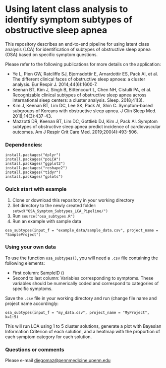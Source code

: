 # Using latent class analysis to identify symptom subtypes of obstructive sleep apnea

This repository describes an end-to-end pipeline for using latent class analysis (LCA) for identification of subtypes of obstructive sleep apnea (OSA) based on specific symptom questions.

Please refer to the following publications for more details on the application:

- Ye L, Pien GW, Ratcliffe SJ, Bjornsdottir E, Arnardottir ES, Pack AI, et al. The different clinical faces of obstructive sleep apnoea: a cluster analysis. Eur Respir J. 2014;44(6):1600-7.
- Keenan BT, Kim J, Singh B, Bittencourt L, Chen NH, Cistulli PA, et al. Recognizable clinical subtypes of obstructive sleep apnea across international sleep centers: a cluster analysis. Sleep. 2018;41(3).
- Kim J, Keenan BT, Lim DC, Lee SK, Pack AI, Shin C. Symptom-based subgroups of Koreans with obstructive sleep apnea. J Clin Sleep Med. 2018;14(3):437-43.
- Mazzotti DR, Keenan BT, Lim DC, Gottlieb DJ, Kim J, Pack AI. Symptom subtypes of obstructive sleep apnea predict incidence of cardiovascular outcomes. Am J Respir Crit Care Med. 2019;200(4):493-506.

### Dependencies:

```
install.packages("dplyr")
install.packages("poLCA")
install.packages("ggplot2")
install.packages("reshape2")
install.packages("tidyr")
install.packages("gplots")
```

### Quick start with example

1. Clone or download this repository in your working directory
2. Set directory to the newly created folder: `setwd("OSA_Symptom_Subtypes_LCA_Pipeline/")`
3. Run `source("osa_subtypes.R")`
4. Run an example with sample data

```
osa_subtypes(input_f = "example_data/sample_data.csv", project_name = "SampleProject")
```

### Using your own data

To use the function `osa_subtypes()`, you will need a `.csv` file containing the following elements:
- First column: SampleID ()
- Second to last column: Variables corresponding to symptoms. These variables should be numerically coded and correspond to categories of specific symptoms.

Save the `.csv` file in your working directory and run (change file name and project name accordingly:

```
osa_subtypes(input_f = "my_data.csv", project_name = "MyProject", k=1:5)
```

This will run LCA using 1 to 5 cluster solutions, generate a plot with Bayesian Information Criterion of each solution, and a heatmap with the proportion of each symptom category for each solution.

### Questions or comments

Please e-mail diegomaz@pennmedicine.upenn.edu

